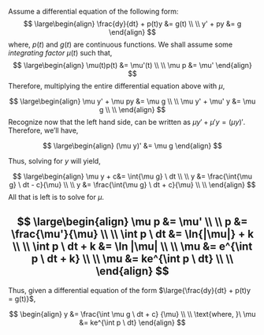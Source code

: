 
Assume a differential equation of the following form:
$$
\large\begin{align}
	\frac{dy}{dt} + p(t)y &= g(t) \\ \\
	y' + py &= g 	
\end{align}
$$
where, $p(t)$ and $g(t)$ are continuous functions. We shall assume some *integrating factor* $\mu(t)$ such that,
$$
	\large\begin{align}
		\mu(t)p(t) &= \mu'(t) \\ \\
		\mu p &= \mu'
	\end{align}
$$
Therefore, multiplying the entire differential equation above with $\mu$,

$$
\large\begin{align}
	\mu y' + \mu py &= \mu g \\ \\
	\mu y' + \mu' y &= \mu g \\ \\
\end{align}
$$
Recognize now that the left hand side, can be written as
${\mu y' + \mu' y = (\mu y)'}$. Therefore, we’ll have,

$$
\large\begin{align}
	(\mu y)' &= \mu g
\end{align}
$$

Thus, solving for $y$ will yield,

$$
\large\begin{align}
	\mu y + c&= \int{\mu g} \ dt \\ \\
	 y &= \frac{\int{\mu g} \ dt - c}{\mu}  \\ \\
	 y &= \frac{\int{\mu g} \ dt + c}{\mu}  \\ \\
\end{align}
$$
All that is left is to solve for $\mu$.

$$
\large\begin{align}
	\mu p &= \mu' \\ \\
	p &= \frac{\mu'}{\mu} \\ \\
	\int p \ dt &= \ln{|\mu|} + k \\ \\
	\int p \ dt + k &= \ln |\mu| \\ \\
	\mu &= e^{\int p \ dt + k} \\ \\
	\mu &= ke^{\int p \ dt} \\ \\
\end{align}
$$
---
Thus, given a differential equation of the form $\large{\frac{dy}{dt} + p(t)y = g(t)}$, 

$$
\begin{align}
	y &= \frac{\int \mu g \ dt + c}
			{\mu} \\ \\
	\text{where, }\ \mu &= ke^{\int p \ dt}
\end{align}
$$


